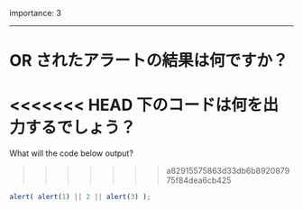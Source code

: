 importance: 3

---

# OR されたアラートの結果は何ですか？

<<<<<<< HEAD
下のコードは何を出力するでしょう？
=======
What will the code below output?
>>>>>>> a82915575863d33db6b892087975f84dea6cb425

```js
alert( alert(1) || 2 || alert(3) );
```
